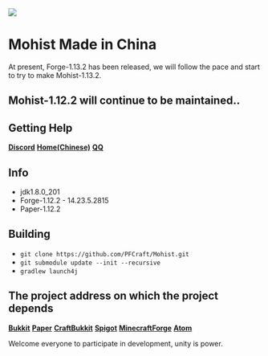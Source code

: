 <img src="https://i.loli.net/2019/02/27/5c760f8570e8e.png">

# Mohist Made in China

At present, Forge-1.13.2 has been released, we will follow the pace and start to try to make Mohist-1.13.2.
## Mohist-1.12.2 will continue to be maintained..

## Getting Help
   [**Discord**](https://discord.gg/HNmmrCV)
   [**Home(Chinese)**](https://pfcraft.github.io)
   [**QQ**](https://jq.qq.com/?_wv=1027&k=5q7lcCb)

## Info
* jdk1.8.0_201
* Forge-1.12.2 - 14.23.5.2815
* Paper-1.12.2

## Building
- `git clone https://github.com/PFCraft/Mohist.git`
- `git submodule update --init --recursive`
- `gradlew launch4j`

## The project address on which the project depends
[**Bukkit**](https://hub.spigotmc.org/stash/scm/spigot/bukkit.git)
[**Paper**](https://github.com/PaperMC/Paper.git)
[**CraftBukkit**](https://hub.spigotmc.org/stash/scm/spigot/craftbukkit.git)
[**Spigot**](https://hub.spigotmc.org/stash/scm/spigot/spigot.git)
[**MinecraftForge**](https://github.com/MinecraftForge/MinecraftForge.git)
[**Atom**](https://gitlab.com/AtomMC/Atom.git)

Welcome everyone to participate in development, unity is power.
